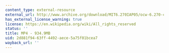 ```yaml
---
content_type: external-resource
external_url: http://www.archive.org/download/MIT6.270IAP05/ocw-6.270-comp-26jan2005-220k_512kb.mp4
has_external_license_warning: true
license: https://en.wikipedia.org/wiki/All_rights_reserved
status: ''
title: MP4 - 934.9MB
uid: 2d881f94-63ff-4492-aece-5a75f01bcea7
wayback_url: ''
---
```

